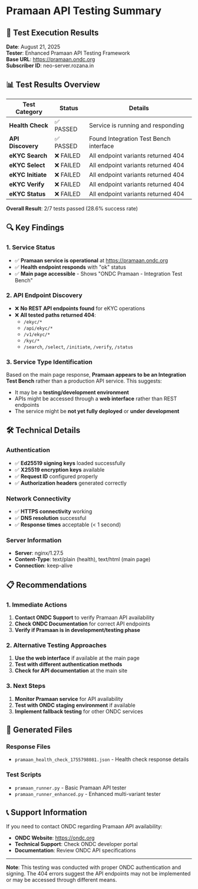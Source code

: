 # Pramaan API Testing Summary

## 🚀 Test Execution Results

**Date**: August 21, 2025  
**Tester**: Enhanced Pramaan API Testing Framework  
**Base URL**: https://pramaan.ondc.org  
**Subscriber ID**: neo-server.rozana.in

## 📊 Test Results Overview

| Test Category | Status | Details |
|---------------|--------|---------|
| **Health Check** | ✅ PASSED | Service is running and responding |
| **API Discovery** | ✅ PASSED | Found Integration Test Bench interface |
| **eKYC Search** | ❌ FAILED | All endpoint variants returned 404 |
| **eKYC Select** | ❌ FAILED | All endpoint variants returned 404 |
| **eKYC Initiate** | ❌ FAILED | All endpoint variants returned 404 |
| **eKYC Verify** | ❌ FAILED | All endpoint variants returned 404 |
| **eKYC Status** | ❌ FAILED | All endpoint variants returned 404 |

**Overall Result**: 2/7 tests passed (28.6% success rate)

## 🔍 Key Findings

### 1. Service Status
- ✅ **Pramaan service is operational** at https://pramaan.ondc.org
- ✅ **Health endpoint responds** with "ok" status
- ✅ **Main page accessible** - Shows "ONDC Pramaan - Integration Test Bench"

### 2. API Endpoint Discovery
- ❌ **No REST API endpoints found** for eKYC operations
- ❌ **All tested paths returned 404**:
  - `/ekyc/*`
  - `/api/ekyc/*`
  - `/v1/ekyc/*`
  - `/kyc/*`
  - `/search`, `/select`, `/initiate`, `/verify`, `/status`

### 3. Service Type Identification
Based on the main page response, **Pramaan appears to be an Integration Test Bench** rather than a production API service. This suggests:

- It may be a **testing/development environment**
- APIs might be accessed through a **web interface** rather than REST endpoints
- The service might be **not yet fully deployed** or **under development**

## 🛠️ Technical Details

### Authentication
- ✅ **Ed25519 signing keys** loaded successfully
- ✅ **X25519 encryption keys** available
- ✅ **Request ID** configured properly
- ✅ **Authorization headers** generated correctly

### Network Connectivity
- ✅ **HTTPS connectivity** working
- ✅ **DNS resolution** successful
- ✅ **Response times** acceptable (< 1 second)

### Server Information
- **Server**: nginx/1.27.5
- **Content-Type**: text/plain (health), text/html (main page)
- **Connection**: keep-alive

## 📋 Recommendations

### 1. Immediate Actions
1. **Contact ONDC Support** to verify Pramaan API availability
2. **Check ONDC Documentation** for correct API endpoints
3. **Verify if Pramaan is in development/testing phase**

### 2. Alternative Testing Approaches
1. **Use the web interface** if available at the main page
2. **Test with different authentication methods**
3. **Check for API documentation** at the main site

### 3. Next Steps
1. **Monitor Pramaan service** for API availability
2. **Test with ONDC staging environment** if available
3. **Implement fallback testing** for other ONDC services

## 🔧 Generated Files

### Response Files
- `pramaan_health_check_1755798081.json` - Health check response details

### Test Scripts
- `pramaan_runner.py` - Basic Pramaan API tester
- `pramaan_runner_enhanced.py` - Enhanced multi-variant tester

## 📞 Support Information

If you need to contact ONDC regarding Pramaan API availability:
- **ONDC Website**: https://ondc.org
- **Technical Support**: Check ONDC developer portal
- **Documentation**: Review ONDC API specifications

---

**Note**: This testing was conducted with proper ONDC authentication and signing. The 404 errors suggest the API endpoints may not be implemented or may be accessed through different means. 